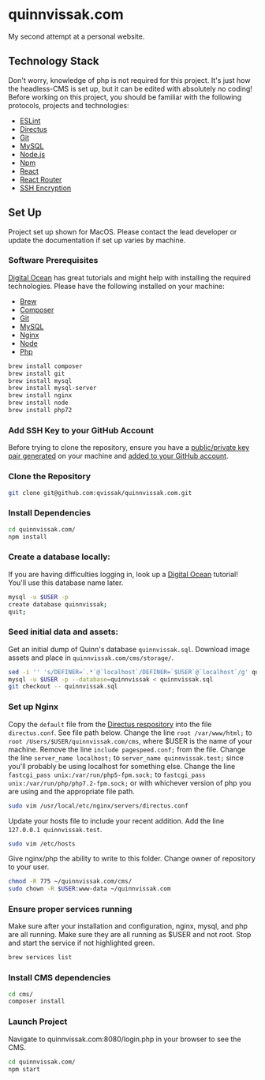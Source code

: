 # quinnvissak.com
My second attempt at a personal website.

## Technology Stack
Don't worry, knowledge of php is not required for this project. It's just how the headless-CMS is set up, but it can be edited with absolutely no coding! Before working on this project, you should be familiar with the following protocols, projects and technologies:
- [ESLint](https://eslint.org/)
- [Directus](https://docs.getdirectus.com/6.4.0/#What_is_Directus?)
- [Git](https://git-scm.com/)
- [MySQL](https://dev.mysql.com/doc/)
- [Node.js](https://nodejs.org/en/)
- [Npm](https://www.npmjs.com/)
- [React](https://reactjs.org/)
- [React Router](https://reacttraining.com/react-router/)
- [SSH Encryption](https://www.digitalocean.com/community/tutorials/understanding-the-ssh-encryption-and-connection-process/)

## Set Up
Project set up shown for MacOS. Please contact the lead developer or update the documentation if set up varies by machine.

### Software Prerequisites
[Digital Ocean](https://www.digitalocean.com/community/tutorials/how-to-install-linux-nginx-mysql-php-lemp-stack-in-ubuntu-16-04) has great tutorials and might help with installing the required technologies. Please have the following installed on your machine:
- [Brew](https://brew.sh/)
- [Composer](https://getcomposer.org/download/)
- [Git](https://git-scm.com/downloads)
- [MySQL](https://www.mysql.com/downloads/)
- [Nginx](https://www.nginx.com/resources/wiki/start/topics/tutorials/install/)
- [Node](https://nodejs.org/en/download/)
- [Php](http://php.net/manual/en/install.php)
```sh
brew install composer
brew install git
brew install mysql
brew install mysql-server
brew install nginx
brew install node
brew install php72
```

### Add SSH Key to your GitHub Account
Before trying to clone the repository, ensure you have a [public/private key pair generated](https://help.github.com/articles/generating-a-new-ssh-key-and-adding-it-to-the-ssh-agent/#platform-mac) on your machine and [added to your GitHub account](https://help.github.com/articles/adding-a-new-ssh-key-to-your-github-account/).

### Clone the Repository
```sh
git clone git@github.com:qvissak/quinnvissak.com.git
```

### Install Dependencies
```sh
cd quinnvissak.com/
npm install
```

### Create a database locally:
If you are having difficulties logging in, look up a [Digital Ocean](https://www.digitalocean.com/community/tutorials/how-to-create-a-new-user-and-grant-permissions-in-mysql) tutorial! You'll use this database name later.
```sh
mysql -u $USER -p
create database quinnvissak;
quit;
```

### Seed initial data and assets:
Get an initial dump of Quinn's database `quinnvissak.sql`.
Download image assets and place in `quinnvissak.com/cms/storage/`.
```sh
sed -i '' 's/DEFINER=`.*`@`localhost`/DEFINER=`$USER`@`localhost`/g' quinnvissak.sql
mysql -u $USER -p --database=quinnvissak < quinnvissak.sql
git checkout -- quinnvissak.sql
```

### Set up Nginx
Copy the `default` file from the [Directus respository](https://github.com/directus/directus-vagrant/tree/master/config/nginx) into the file `directus.conf`. See file path below.
Change the line `root /var/www/html;` to `root /Users/$USER/quinnvissak.com/cms`, where $USER is the name of your machine. Remove the line `include pagespeed.conf;` from the file.
Change the line `server_name localhost;` to `server_name quinnvissak.test;` since you'll probably be using localhost for something else.
Change the line `fastcgi_pass unix:/var/run/php5-fpm.sock;` to `fastcgi_pass unix:/var/run/php/php7.2-fpm.sock;` or with whichever version of php you are using and the appropriate file path.
```sh
sudo vim /usr/local/etc/nginx/servers/directus.conf
```
Update your hosts file to include your recent addition. Add the line `127.0.0.1 quinnvissak.test`.
```sh
sudo vim /etc/hosts
```
Give nginx/php the ability to write to this folder. Change owner of repository to your user.
```sh
chmod -R 775 ~/quinnvissak.com/cms/
sudo chown -R $USER:www-data ~/quinnvissak.com
```

### Ensure proper services running
Make sure after your installation and configuration, nginx, mysql, and php are all running. Make sure they are all running as $USER and not root. Stop and start the service if not highlighted green.
```sh
brew services list
```

### Install CMS dependencies
```sh
cd cms/
composer install
```

### Launch Project
Navigate to quinnvissak.com:8080/login.php in your browser to see the CMS.
```sh
cd quinnvissak.com/
npm start
```